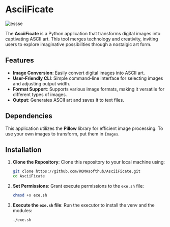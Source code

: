 # AsciiFicate

![essse](https://github.com/user-attachments/assets/372b9b71-f618-4754-b932-67b42cc2ce44)


The **AsciiFicate** is a Python application that transforms digital images into captivating ASCII art. This tool merges technology and creativity, inviting users to explore imaginative possibilities through a nostalgic art form.

## Features

- **Image Conversion**: Easily convert digital images into ASCII art.
- **User-Friendly CLI**: Simple command-line interface for selecting images and adjusting output width.
- **Format Support**: Supports various image formats, making it versatile for different types of images.
- **Output**: Generates ASCII art and saves it to text files.

## Dependencies

This application utilizes the **Pillow** library for efficient image processing.
To use your own images to transform, put them in `Images`.

## Installation

1. **Clone the Repository**: Clone this repository to your local machine using:
   ```bash
   git clone https://github.com/ROMAsofthub/AsciiFicate.git
   cd AsciiFicate

3. **Set Permissions**: Grant execute permissions to the `exe.sh` file:
   ```bash
   chmod +x exe.sh
   
4. **Execute the `exe.sh` file**: Run the executor to install the venv and the modules:
   ```bash
   ./exe.sh

